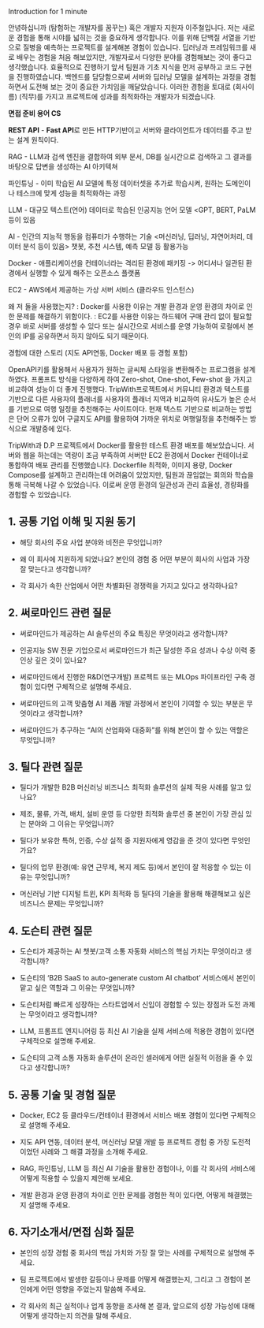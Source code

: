 
Introduction for 1 minute

안녕하십니까 (탐험하는 개발자를 꿈꾸는) 혹은 개발자 지원자 이주철입니다. 
저는 새로운 경험을 통해 시야를 넓히는 것을 중요하게 생각합니다. 이를 위해 단백질 서열을 기반으로 질병을 예측하는 프로젝트를 설계해본 경험이 있습니다. 딥러닝과 프레임워크를 새로 배우는 경험을 처음 해보았지만, 개발자로서 다양한 분야를 경험해보는 것이 좋다고 생각했습니다. 효율적으로 진행하기 앞서 팀원과 기초 지식을 먼저 공부하고 코드 구현을 진행하였습니다. 백엔드를 담당함으로써 서버와 딥러닝 모델을 설계하는 과정을 경험하면서 도전해 보는 것이 중요한 가치임을 깨달았습니다. 
이러한 경험을 토대로 (회사이름) (직무)를 가지고 프로젝트에 성과를 최적화하는 개발자가 되겠습니다.


**면접 준비 용어 CS**

**REST API** - **Fast API**로 만든 HTTP기반이고 서버와 클라이언트가 데이터를 주고 받는 설계 원칙이다. 

RAG - LLM과 검색 엔진을 결합하여 외부 문서, DB를 실시간으로 검색하고 그 결과를 바탕으로 답변을 생성하는 AI 아키텍쳐

파인튜닝 - 이미 학습된 AI 모델에 특정 데이터셋을 추가로 학습시켜, 원하는 도메인이나 테스크에 맞게 성능을 최적화하는 과정

LLM - 대규모 텍스트(언어) 데이터로 학습된 인공지능 언어 모델 <GPT, BERT, PaLM 등이 있음

AI - 인간의 지능적 행동을 컴퓨터가 수행하는 기술 <머신러닝, 딥러닝, 자연어처리, 데이터 분석 등이 있음> 챗봇, 추천 시스템, 예측 모델 등 활용가능

Docker - 애플리케이션을 컨테이너라는 격리된 환경에 패키징 -> 어디서나 일관된 환경에서 실행할 수 있게 해주는 오픈소스 플랫폼

EC2 - AWS에서 제공하는 가상 서버 서비스 (클라우드 인스턴스)

왜 저 둘을 사용했는지?
: Docker를 사용한 이유는 개발 환경과 운영 환경의 차이로 인한 문제를 해결하기 위함이다. 
: EC2를 사용한 이유는 하드웨어 구매 관리 없이 필요할 경우 바로 서버를 생성할 수 있다 또는 실시간으로 서비스를 운영 가능하여 로컬에서 본인의 IP를 공유하면서 하지 않아도 되기 때문이다.

경험에 대한 스토리 (지도 API연동, Docker 배포 등 경험 포함)

OpenAPI키를 활용해서 사용자가 원하는 글씨체 스타일을 변환해주는 프로그램을 설계하였다. 프롬프트 방식을 다양하게 하여 Zero-shot, One-shot, Few-shot 을 가지고 비교하여 성능이 더 좋게 진행했다. TripWith프로젝트에서 커뮤니티 환경과 텍스트를 기반으로 다른 사용자의 플래너를 사용자의 플래너 지역과 비교하여 유사도가 높은 순서를 기반으로 여행 일정을 추천해주는 사이트이다.
현재 텍스트 기반으로 비교하는 방법은 단어 오류가 있어 구글지도 API를 활용하여 가까운 위치로 여행일정을 추천해주는 방식으로 개발중에 있다. 

TripWith과 D.P 프로젝트에서 Docker를 활용한 테스트 환경 배포를 해보았습니다. 서버와 웹을 하는데는 역량이 조금 부족하여 서버만 EC2 환경에서 Docker 컨테이너로 통합하여 배포 관리를 진행했습니다. Dockerfile 최적화, 이미지 용량, Docker Compose를 설계하고 관리하는데 어려움이 있었지만, 팀원과 끊임없는 회의와 학습을 통해 극복해 나갈 수 있었습니다. 이로써 운영 환경의 일관성과 관리 효율성, 경량화를 경험할 수 있었습니다. 


## 1. 공통 기업 이해 및 지원 동기

- 해당 회사의 주요 사업 분야와 비전은 무엇입니까?
    
- 왜 이 회사에 지원하게 되었나요? 본인의 경험 중 어떤 부분이 회사의 사업과 가장 잘 맞는다고 생각합니까?
    
- 각 회사가 속한 산업에서 어떤 차별화된 경쟁력을 가지고 있다고 생각하나요?
    

## 2. 써로마인드 관련 질문

- 써로마인드가 제공하는 AI 솔루션의 주요 특징은 무엇이라고 생각합니까?[](https://thevc.kr/surromind)[](https://www.saramin.co.kr/zf_user/company-info/view/csn/Y2NOcklpOHZ2NHJjZDVGNW01eFpoZz09/company_nm/\(%EC%A3%BC\)%EC%8D%A8%EB%A1%9C%EB%A7%88%EC%9D%B8%EB%93%9C)
    
- 인공지능 SW 전문 기업으로서 써로마인드가 최근 달성한 주요 성과나 수상 이력 중 인상 깊은 것이 있나요?[](https://www.saramin.co.kr/zf_user/company-info/view/csn/Y2NOcklpOHZ2NHJjZDVGNW01eFpoZz09/company_nm/\(%EC%A3%BC\)%EC%8D%A8%EB%A1%9C%EB%A7%88%EC%9D%B8%EB%93%9C)[](https://www.incruit.com/company/1685787667/)
    
- 써로마인드에서 진행한 R&D(연구개발) 프로젝트 또는 MLOps 파이프라인 구축 경험이 있다면 구체적으로 설명해 주세요.
    
- 써로마인드의 고객 맞춤형 AI 제품 개발 과정에서 본인이 기여할 수 있는 부분은 무엇이라고 생각합니까?
    
- 써로마인드가 추구하는 “AI의 산업화와 대중화”를 위해 본인이 할 수 있는 역할은 무엇입니까?
    

## 3. 틸다 관련 질문

- 틸다가 개발한 B2B 머신러닝 비즈니스 최적화 솔루션의 실제 적용 사례를 알고 있나요?[](https://www.ictintern.or.kr/homepage/trainingCompany/companyListDetail.do?REC_NO=202501_%EA%B8%B0%EC%97%85_183&PLAN_NO=202501&BOARD_NO=)[](https://www.jobplanet.co.kr/companies/401452/landing/%ED%8B%B8%EB%8B%A4)[](https://jumpit.saramin.co.kr/company/NzcxODcwMTk3MA==?company_nm=%ED%8B%B8%EB%8B%A4)
    
- 제조, 물류, 가격, 배치, 설비 운영 등 다양한 최적화 솔루션 중 본인이 가장 관심 있는 분야와 그 이유는 무엇입니까?
    
- 틸다가 보유한 특허, 인증, 수상 실적 중 지원자에게 영감을 준 것이 있다면 무엇인가요?[](https://www.ictintern.or.kr/homepage/trainingCompany/companyListDetail.do?REC_NO=202501_%EA%B8%B0%EC%97%85_183&PLAN_NO=202501&BOARD_NO=)
    
- 틸다의 업무 환경(예: 유연 근무제, 복지 제도 등)에서 본인이 잘 적응할 수 있는 이유는 무엇입니까?[](https://jumpit.saramin.co.kr/company/NzcxODcwMTk3MA==?company_nm=%ED%8B%B8%EB%8B%A4)
    
- 머신러닝 기반 디지털 트윈, KPI 최적화 등 틸다의 기술을 활용해 해결해보고 싶은 비즈니스 문제는 무엇입니까?
    

## 4. 도슨티 관련 질문

- 도슨티가 제공하는 AI 챗봇/고객 소통 자동화 서비스의 핵심 가치는 무엇이라고 생각합니까?[](https://thevc.kr/docenty)[](https://seochojobmatching.oopy.io/1c490dcb-a5ae-8061-ab95-dbc1e1696d54)[](https://www.wanted.co.kr/company/46807)
    
- 도슨티의 ‘B2B SaaS to auto-generate custom AI chatbot’ 서비스에서 본인이 맡고 싶은 역할과 그 이유는 무엇입니까?
    
- 도슨티처럼 빠르게 성장하는 스타트업에서 신입이 경험할 수 있는 장점과 도전 과제는 무엇이라고 생각합니까?
    
- LLM, 프롬프트 엔지니어링 등 최신 AI 기술을 실제 서비스에 적용한 경험이 있다면 구체적으로 설명해 주세요.
    
- 도슨티의 고객 소통 자동화 솔루션이 온라인 셀러에게 어떤 실질적 이점을 줄 수 있다고 생각합니까?
    

## 5. 공통 기술 및 경험 질문

- Docker, EC2 등 클라우드/컨테이너 환경에서 서비스 배포 경험이 있다면 구체적으로 설명해 주세요.
    
- 지도 API 연동, 데이터 분석, 머신러닝 모델 개발 등 프로젝트 경험 중 가장 도전적이었던 사례와 그 해결 과정을 소개해 주세요.
    
- RAG, 파인튜닝, LLM 등 최신 AI 기술을 활용한 경험이나, 이를 각 회사의 서비스에 어떻게 적용할 수 있을지 제안해 보세요.
    
- 개발 환경과 운영 환경의 차이로 인한 문제를 경험한 적이 있다면, 어떻게 해결했는지 설명해 주세요.
    

## 6. 자기소개서/면접 심화 질문

- 본인의 성장 경험 중 회사의 핵심 가치와 가장 잘 맞는 사례를 구체적으로 설명해 주세요.
    
- 팀 프로젝트에서 발생한 갈등이나 문제를 어떻게 해결했는지, 그리고 그 경험이 본인에게 어떤 영향을 주었는지 말씀해 주세요.
    
- 각 회사의 최근 실적이나 업계 동향을 조사해 본 결과, 앞으로의 성장 가능성에 대해 어떻게 생각하는지 의견을 말해 주세요.